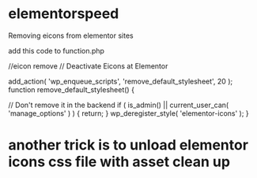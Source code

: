 # elementorspeed

Removing eicons from elementor sites

add this code to function.php

 //eicon remove
// Deactivate Eicons at Elementor

add_action( 'wp_enqueue_scripts', 'remove_default_stylesheet', 20 );
function remove_default_stylesheet() {
  
  // Don't remove it in the backend
  if ( is_admin() || current_user_can( 'manage_options' ) ) {
        return;
  }
	wp_deregister_style( 'elementor-icons' );
}





# another trick is to unload elementor icons css file with asset clean up
